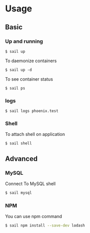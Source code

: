 # Usage

## Basic

### Up and running

```
$ sail up
```

To daemonize containers


```
$ sail up -d
```

To see container status

```
$ sail ps
```

### logs

```
$ sail logs phoenix.test
```

### Shell

To attach shell on application

```
$ sail shell
```

## Advanced

### MySQL

Connect To MySQL shell

```bash
$ sail mysql
```

### NPM

You can use npm command 

```bash
$ sail npm install --save-dev lodash
```

